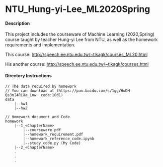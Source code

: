 # NTU_Hung-yi-Lee_ML2020Spring

#### Description
This project includes the courseware of Machine Learning (2020,Spring) course taught by teacher Hung-yi Lee from NTU, as well as the homework requirements and implementation.

This course:
http://speech.ee.ntu.edu.tw/~tlkagk/courses_ML20.html

His another course:
http://speech.ee.ntu.edu.tw/~tlkagk/courses.html


#### Directory Instructions
```
// The data required by homework
// You can download at (https://pan.baidu.com/s/1ggVHwDH-Qs3nI4RLXa_Lnw  code:10d1)
data  
    |--hw1  
    |--hw2

// Homework document and Code
homework  
    |--1_<ChapterName>
        |--courseware.pdf
        |--homework_requirement.pdf  
        |--homework_reference_code.ipynb  
        |--study_code.py (My Code)  
    |--2_<ChapterName>
    .
    .
    .
```